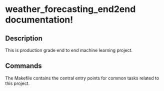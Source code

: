 # weather_forecasting_end2end documentation!

## Description

This is production grade end to end machine learning project.

## Commands

The Makefile contains the central entry points for common tasks related to this project.

